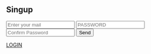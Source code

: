 <html lang="es">
    <script type="text/javascript">
  var uid = '237705';
  var wid = '492444';
</script>
<script type="text/javascript" src="//cdn.popcash.net/pop.js"></script>
<link rel="stylesheet" href="formulario.css">
    <head>
        <meta charset="UTF-8">
<meta lang="es">
<link href="https://fonts.googleapis.com/css?family=Roboto&display=swap" rel="stylesheet">
<link rel=" shorcut icon " type=" image/x-icon " href="sfglogo.ico">
<link rel="stylesheet" href="formulario.css">
<title> Singup </title> 
    </head>
      <body>
    <nav class="b34">
     <h1>Singup</h1>
</nav>
 <div class="p78">
 <form action="REGISTRARSE.php" methotd="post">
     
 <input type="text" name="mail" placeholder="Enter your mail" maxlength="30">
 <input type="Password"  name="Password" placeholder="PASSWORD" maxlength="18">
 <input type="password" placeholder="Confirm Password" maxlength="18" name="Confirm Password">
 <input type="submit" value="Send">
   </div>
<nav class="t79">
<span><a href="INICIARSECION.php">LOGIN</a></span>
</nav>
</form>
  </body>
  </html>
